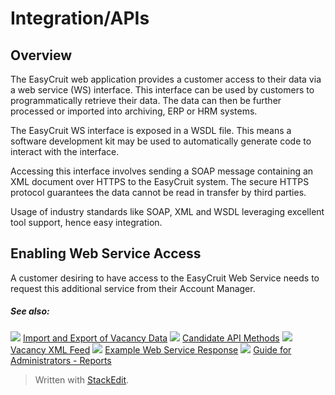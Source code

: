 # Integration/APIs

## Overview

The EasyCruit web application provides a customer access to their data via a web service (WS) interface. This interface can be used by customers to programmatically retrieve their data. The data can then be further processed or imported into archiving, ERP or HRM systems.

The EasyCruit WS interface is exposed in a WSDL file. This means a software development kit may be used to automatically generate code to interact with the interface.

Accessing this interface involves sending a SOAP message containing an XML document over HTTPS to the EasyCruit system. The secure HTTPS protocol guarantees the data cannot be read in transfer by third parties.

Usage of industry standards like SOAP, XML and WSDL leveraging excellent tool support, hence easy integration.

## Enabling Web Service Access

A customer desiring to have access to the EasyCruit Web Service needs to request this additional service from their Account Manager.

##### See also:

![](../Resources/Images/icon-document-link.png) [Import and Export of Vacancy Data](import_and_export_of_vacancy_data.htm)
![](../Resources/Images/icon-document-link.png) [Candidate API Methods](candidate_api_methods.htm)
![](../Resources/Images/icon-document-link.png) [Vacancy XML Feed](vacancy_xml_feed.htm)
![](../Resources/Images/icon-document-link.png) [Example Web Service Response](example_web_service_response.htm)
![](../Resources/Images/icon-document-link.png) [Guide for Administrators - Reports](guide_for_administrators_reports.htm)


> Written with [StackEdit](https://stackedit.io/).
<!--stackedit_data:
eyJoaXN0b3J5IjpbMTQ4MzU1OTg0MCw3MzA5OTgxMTZdfQ==
-->